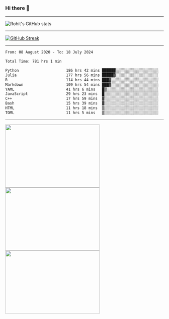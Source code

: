### Hi there 👋

<hr/>

![Rohit's GitHub stats](https://github-readme-stats.vercel.app/api?username=RohitRathore1&show_icons=true&theme=transparent)

<hr/>

[![GitHub Streak](http://github-readme-streak-stats.herokuapp.com?user=RohitRathore1&theme=dark&mode=weekly)](https://git.io/streak-stats)

<hr/>

<!--START_SECTION:waka-->

```txt
From: 08 August 2020 - To: 18 July 2024

Total Time: 781 hrs 1 min

Python                     186 hrs 42 mins ██████░░░░░░░░░░░░░░░░░░░   23.90 %
Julia                      177 hrs 56 mins █████▓░░░░░░░░░░░░░░░░░░░   22.78 %
R                          114 hrs 44 mins ███▓░░░░░░░░░░░░░░░░░░░░░   14.69 %
Markdown                   109 hrs 54 mins ███▓░░░░░░░░░░░░░░░░░░░░░   14.07 %
YAML                       41 hrs 6 mins   █▒░░░░░░░░░░░░░░░░░░░░░░░   05.26 %
JavaScript                 29 hrs 23 mins  █░░░░░░░░░░░░░░░░░░░░░░░░   03.76 %
C++                        17 hrs 59 mins  ▓░░░░░░░░░░░░░░░░░░░░░░░░   02.30 %
Bash                       15 hrs 39 mins  ▓░░░░░░░░░░░░░░░░░░░░░░░░   02.00 %
HTML                       11 hrs 18 mins  ▒░░░░░░░░░░░░░░░░░░░░░░░░   01.45 %
TOML                       11 hrs 5 mins   ▒░░░░░░░░░░░░░░░░░░░░░░░░   01.42 %
```

<!--END_SECTION:waka-->

<hr/>

<p>
  <img src="https://wakatime.com/share/@TeAmp0is0N/0205e68a-e5ed-48bf-b870-3c94c1fa77d3.svg" width="300" height="200">
  <img src="https://wakatime.com/share/@TeAmp0is0N/3935ee43-08a3-493e-8b95-60c1f9204b15.svg" width="300" height="200">
  <img src="https://wakatime.com/share/@TeAmp0is0N/8717aacc-7340-44e0-abb1-987dc9823fcd.svg" width="300" height="200">
</p>




